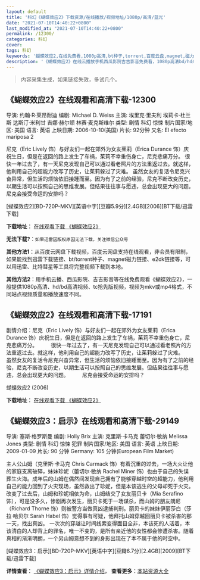 ```yaml
---
layout: default
title: '科幻《蝴蝶效应2》下载资源/在线播放/视频地址/1080p/高清/蓝光'
date: "2021-07-10T14:40:22+0800"
last_modified_at: "2021-07-10T14:40:22+0800"
permalink: /12300/
categories: 科幻
cover:
tags: 科幻
keywords: '蝴蝶效应2,在线免费看,1080p高清,bt种子,torrent,百度云盘,magnet,磁力链,迅雷下载资源'
description: '《蝴蝶效应2》在线云播放手机西瓜影院吉吉影音免费看，1080p高清bd/hd未删减完整版和tc抢先枪版，mkv/mp4格式，附带bt/torrent种子、magnet/磁力链、百度云盘、网盘资源迅雷下载链接'
---
```


>内容采集生成，如果链接失效，多试几个。


## 《蝴蝶效应2》在线观看和高清下载-12300

导演: 约翰·R·莱昂耐迪 编剧: Michael D. Weiss 主演: 埃里克·里夫利 埃莉卡·杜兰斯 达斯汀·米利甘 吉娜·赫尔顿 林赛·麦克斯维尔 类型: 剧情 科幻 惊悚 制片国家/地区: 美国 语言: 英语 上映日期: 2006-10-10(美国) 片长: 92分钟 又名: El efecto mariposa 2

尼克（Eric Lively 饰）与好友们一起在郊外为女友茱莉（Erica Durance 饰）庆祝生日，但是在返回的路上发生了车祸，茱莉不幸重伤身亡，尼克悲痛万分。 很快一年过去了，有一天尼克发现自己可以通过看老照片的方法重返过去。就这样，他利用自己的超能力改写了历史，让茱莉躲过了灾难。 虽然女友的复活令尼克兴奋异常，但生活的烦恼依旧接踵而至。因为有了之前的经验，尼克不断改变历史，以期生活可以按照自己的思维发展。但结果往往事与愿违，总会出现更大的问题。 尼克会接受命运的安排吗？


[蝴蝶效应2][BD-720P-MKV][英语中字][豆瓣5.9分][2.4GB][2006][BT下载/迅雷下载]

**下载地址**： [在线观看下载 《蝴蝶效应2》](https://www.btdx8.com/torrent/the_butterfly_effect_2_2006.html) 


**无法下载?**：`如果迅雷因版权原因无法下载，关注微信公众号 `

**其他方法1**：从百度云网盘下载视频，百度云网盘支持在线观看，非会员有限制，如果能找到迅雷下载链接、bt/torrent种子、magnet磁力链接、e2dk链接等，可以用迅雷、比特彗星等工具将完整视频下载到本地。

**其他方法2**：用手机云播、西瓜影院、吉吉影音等在线免费观看《蝴蝶效应2》，一般提供1080p高清、hd/bd高清视频、tc抢先版视频，视频为mkv或mp4格式，不同站点视频质量和播放速度不同。


## 《蝴蝶效应2》在线观看和高清下载-17191

剧情介绍：尼克（Eric Lively 饰）与好友们一起在郊外为女友茱莉（Erica Durance 饰）庆祝生日，但是在返回的路上发生了车祸，茱莉不幸重伤身亡，尼克悲痛万分。  　　很快一年过去了，有一天尼克发现自己可以通过看老照片的方法重返过去。就这样，他利用自己的超能力改写了历史，让茱莉躲过了灾难。  　　虽然女友的复活令尼克兴奋异常，但生活的烦恼依旧接踵而至。因为有了之前的经验，尼克不断改变历史，以期生活可以按照自己的思维发展。但结果往往事与愿违，总会出现更大的问题。   　　尼克会接受命运的安排吗？


蝴蝶效应2 (2006)

**下载地址**： [在线观看下载 《蝴蝶效应2》](https://www.btbtdy.me/btdy/dy3703.html) 


## 《蝴蝶效应3：启示》在线观看和高清下载-29149

导演: 塞斯·格罗斯曼 编剧: Holly Brix 主演: 克里斯·卡马克 蕾切尔·敏纳 Melissa Jones 类型: 剧情 科幻 惊悚 犯罪 制片国家/地区: 美国 语言: 英语 上映日期: 2009-01-09 片长: 90 分钟 Germany: 105 分钟(European Film Market)

主人公山姆（克里斯·卡马克 Chris Carmack 饰）有着沉重的过去，一场大火让他的家庭支离破碎，妹妹珍妮（蕾切尔·敏纳 Rachel Miner 饰）也由于自己的失误葬生火海。成年后的山姆在偶然间发现自己拥有了能够穿越时空的超能力，他利用自己的能力回到了火灾现场，虽然救出了珍妮，但是本该逃生的父母却死于火灾。改变了过去后，山姆和珍妮相依为命，山姆结交了女友丽贝卡（Mia Serafino 饰），可是没多久，惨剧再次发生，丽贝卡死于一场谋杀，而山姆的朋友朗尼（Richard Thorne 饰）则被警方当做真凶逮捕判刑。丽贝卡的妹妹伊丽莎白（莎拉·哈贝尔 Sarah Habel 饰）觉得事有可疑，他拜托山姆穿越回丽贝卡被杀害的那一天，找出真凶。 一次次的穿越让时间线索变得面目全非，本该死的人活着，本该清白的人却背上的罪名，唯一不变的，是所有亲近他的女性都会惨遭杀害。随着真相的渐渐明朗，一个另山姆意想不到的身影出现在了本不属于他的时空中。


[蝴蝶效应3：启示][BD-720P-MKV][英语中字][豆瓣6.7分][2.4GB][2009][BT下载/迅雷下载]

**详情查看**： [《蝴蝶效应3：启示》详情介绍](/movie/29149/)， **查看更多**：[本站资源大全](/movie/t/all/)


